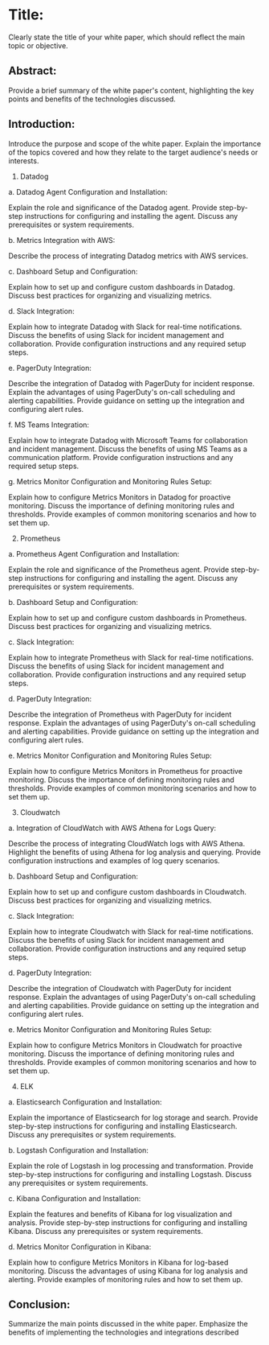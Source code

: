 # Title: 
Clearly state the title of your white paper, which should reflect the main topic or objective. 

## Abstract: 
Provide a brief summary of the white paper's content, highlighting the key points and benefits of the technologies discussed.

## Introduction: 
Introduce the purpose and scope of the white paper. Explain the importance of the topics covered and how they relate to the target audience's needs or interests.

1. Datadog

a. Datadog Agent Configuration and Installation:

Explain the role and significance of the Datadog agent.
Provide step-by-step instructions for configuring and installing the agent.
Discuss any prerequisites or system requirements.

b. Metrics Integration with AWS:

Describe the process of integrating Datadog metrics with AWS services.

c. Dashboard Setup and Configuration:

Explain how to set up and configure custom dashboards in Datadog.
Discuss best practices for organizing and visualizing metrics.

d. Slack Integration:

Explain how to integrate Datadog with Slack for real-time notifications.
Discuss the benefits of using Slack for incident management and collaboration.
Provide configuration instructions and any required setup steps.

e. PagerDuty Integration:

Describe the integration of Datadog with PagerDuty for incident response.
Explain the advantages of using PagerDuty's on-call scheduling and alerting capabilities.
Provide guidance on setting up the integration and configuring alert rules.

f. MS Teams Integration:

Explain how to integrate Datadog with Microsoft Teams for collaboration and incident management.
Discuss the benefits of using MS Teams as a communication platform.
Provide configuration instructions and any required setup steps.

g. Metrics Monitor Configuration and Monitoring Rules Setup:

Explain how to configure Metrics Monitors in Datadog for proactive monitoring.
Discuss the importance of defining monitoring rules and thresholds.
Provide examples of common monitoring scenarios and how to set them up.


2. Prometheus

a. Prometheus Agent Configuration and Installation:

Explain the role and significance of the Prometheus agent.
Provide step-by-step instructions for configuring and installing the agent.
Discuss any prerequisites or system requirements.

b. Dashboard Setup and Configuration:

Explain how to set up and configure custom dashboards in Prometheus.
Discuss best practices for organizing and visualizing metrics.

c. Slack Integration:

Explain how to integrate Prometheus with Slack for real-time notifications.
Discuss the benefits of using Slack for incident management and collaboration.
Provide configuration instructions and any required setup steps.

d. PagerDuty Integration:

Describe the integration of Prometheus with PagerDuty for incident response.
Explain the advantages of using PagerDuty's on-call scheduling and alerting capabilities.
Provide guidance on setting up the integration and configuring alert rules.

e. Metrics Monitor Configuration and Monitoring Rules Setup:

Explain how to configure Metrics Monitors in Prometheus for proactive monitoring.
Discuss the importance of defining monitoring rules and thresholds.
Provide examples of common monitoring scenarios and how to set them up.

3. Cloudwatch

a. Integration of CloudWatch with AWS Athena for Logs Query:

Describe the process of integrating CloudWatch logs with AWS Athena.
Highlight the benefits of using Athena for log analysis and querying.
Provide configuration instructions and examples of log query scenarios.


b. Dashboard Setup and Configuration:

Explain how to set up and configure custom dashboards in Cloudwatch.
Discuss best practices for organizing and visualizing metrics.

c. Slack Integration:

Explain how to integrate Cloudwatch with Slack for real-time notifications.
Discuss the benefits of using Slack for incident management and collaboration.
Provide configuration instructions and any required setup steps.

d. PagerDuty Integration:

Describe the integration of Cloudwatch with PagerDuty for incident response.
Explain the advantages of using PagerDuty's on-call scheduling and alerting capabilities.
Provide guidance on setting up the integration and configuring alert rules.

e. Metrics Monitor Configuration and Monitoring Rules Setup:

Explain how to configure Metrics Monitors in Cloudwatch for proactive monitoring.
Discuss the importance of defining monitoring rules and thresholds.
Provide examples of common monitoring scenarios and how to set them up.

4. ELK 

a. Elasticsearch Configuration and Installation:

Explain the importance of Elasticsearch for log storage and search.
Provide step-by-step instructions for configuring and installing Elasticsearch.
Discuss any prerequisites or system requirements.

b. Logstash Configuration and Installation:

Explain the role of Logstash in log processing and transformation.
Provide step-by-step instructions for configuring and installing Logstash.
Discuss any prerequisites or system requirements.

c. Kibana Configuration and Installation:

Explain the features and benefits of Kibana for log visualization and analysis.
Provide step-by-step instructions for configuring and installing Kibana.
Discuss any prerequisites or system requirements.

d. Metrics Monitor Configuration in Kibana:

Explain how to configure Metrics Monitors in Kibana for log-based monitoring.
Discuss the advantages of using Kibana for log analysis and alerting.
Provide examples of monitoring rules and how to set them up.


## Conclusion: 
Summarize the main points discussed in the white paper. Emphasize the benefits of implementing the technologies and integrations described








